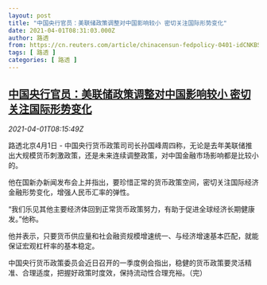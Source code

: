 ```yaml
---
layout: post
title: "中国央行官员：美联储政策调整对中国影响较小 密切关注国际形势变化"
date: 2021-04-01T08:31:03.000Z
author: 路透
from: https://cn.reuters.com/article/chinacensun-fedpolicy-0401-idCNKBS2BO4PP
tags: [ 路透 ]
categories: [ 路透 ]
---
```

<!--1617265863000-->
[中国央行官员：美联储政策调整对中国影响较小 密切关注国际形势变化](https://cn.reuters.com/article/chinacensun-fedpolicy-0401-idCNKBS2BO4PP)
------

<div>
<div><i>2021-04-01T08:15:49Z</i></div><p>路透北京4月1日 - 中国央行货币政策司司长孙国峰周四称，无论是去年美联储推出大规模货币刺激政策，还是未来连续调整政策，对中国金融市场影响都是比较小的。</p><p>他在国新办新闻发布会上并指出，要珍惜正常的货币政策空间，密切关注国际经济金融形势变化，增强人民币汇率的弹性。</p><p>“我们乐见其他主要经济体回到正常货币政策努力，有助于促进全球经济长期健康发。”他称。</p><p>他并表示，只要货币供应量和社会融资规模增速统一、与经济增速基本匹配，就能保证宏观杠杆率的基本稳定。</p><p>中国央行货币政策委员会近日召开的一季度例会指出，稳健的货币政策要灵活精准、合理适度，把握好政策时度效，保持流动性合理充裕。（完）</p>
</div>
